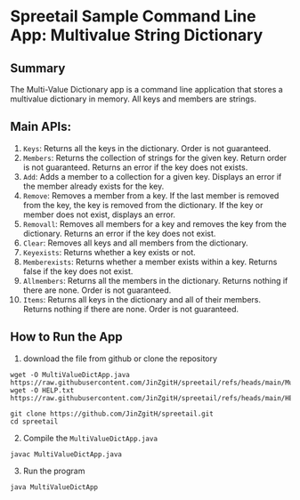 # Spreetail Sample Command Line App: Multivalue String Dictionary

## Summary
The Multi-Value Dictionary app is a command line application that stores a multivalue dictionary in memory. All keys and members are strings.

## Main APIs:
1. `Keys`: Returns all the keys in the dictionary.  Order is not guaranteed.
2. `Members`: Returns the collection of strings for the given key.  Return order is not guaranteed.  Returns an error if the key does not exists.
3. `Add`: Adds a member to a collection for a given key. Displays an error if the member already exists for the key.
4. `Remove`: Removes a member from a key.  If the last member is removed from the key, the key is removed from the dictionary. If the key or member does not exist, displays an error.
5. `Removall`: Removes all members for a key and removes the key from the dictionary. Returns an error if the key does not exist.
6. `Clear`: Removes all keys and all members from the dictionary.
7. `Keyexists`: Returns whether a key exists or not.
8. `Memberexists`: Returns whether a member exists within a key.  Returns false if the key does not exist.
9. `Allmembers`: Returns all the members in the dictionary.  Returns nothing if there are none. Order is not guaranteed.
10. `Items`: Returns all keys in the dictionary and all of their members.  Returns nothing if there are none.  Order is not guaranteed.

## How to Run the App
1. download the file from github or clone the repository

```shell
wget -O MultiValueDictApp.java https://raw.githubusercontent.com/JinZgitH/spreetail/refs/heads/main/MultiValueDictApp.java
wget -O HELP.txt https://raw.githubusercontent.com/JinZgitH/spreetail/refs/heads/main/HELP.txt

git clone https://github.com/JinZgitH/spreetail.git
cd spreetail
```


2. Compile the `MultiValueDictApp.java`

```shell
javac MultiValueDictApp.java 
```

3. Run the program

```shell
java MultiValueDictApp
```